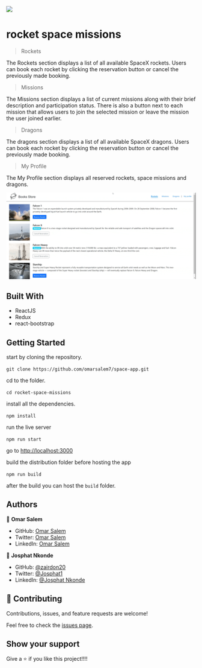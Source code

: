 ![](https://img.shields.io/badge/Microverse-blueviolet)

# rocket space missions

> Rockets

The Rockets section displays a list of all available SpaceX rockets. Users can book each rocket by clicking the reservation button or cancel the previously made booking.

> Missions

The Missions section displays a list of current missions along with their brief description and participation status. There is also a button next to each mission that allows users to join the selected mission or leave the mission the user joined earlier.

> Dragons

The dragons section displays a list of all available SpaceX dragons. Users can book each rocket by clicking the reservation button or cancel the previously made booking.

> My Profile

The My Profile section displays all reserved rockets, space missions and dragons.

![screenshot](./screenshot.gif)

## Built With

- ReactJS
- Redux
- react-bootstrap

## Getting Started

start by cloning the repository.

`git clone https://github.com/omarsalem7/space-app.git`

cd to the folder.

`cd rocket-space-missions`

install all the dependencies.

`npm install`

run the live server

`npm run start`

go to [http://localhost:3000](http://localhost:3000)

build the distribution folder before hosting the app

`npm run build`

after the build you can host the `build` folder.

## Authors

👤 **Omar Salem**

- GitHub: [Omar Salem](https://github.com/omarsalem7)
- Twitter: [Omar Salem](https://twitter.com/Omar80491499)
- LinkedIn: [Omar Salem](https://www.linkedin.com/in/omar-salem-a6945b177/)

👤 **Josphat Nkonde**

- GitHub: [@zairdon20](https://github.com/zairdon20)
- Twitter: [@Josphat1](https://twitter.com/Josphat1)
- LinkedIn: [@Josphat Nkonde](https://www.linkedin.com/in/josphat-nkonde-092510183/)


## 🤝 Contributing

Contributions, issues, and feature requests are welcome!

Feel free to check the [issues page](../../issues/).

## Show your support

Give a ⭐️ if you like this project!!!!
